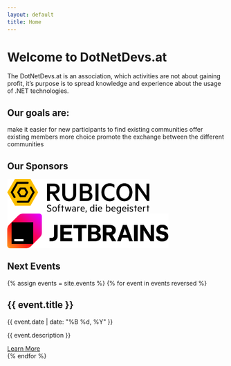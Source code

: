 ```yaml
---
layout: default
title: Home
---
```


# Welcome to DotNetDevs.at

The DotNetDevs.at is an association, which activities are not about gaining profit, it’s purpose is to spread knowledge and experience about the usage of .NET technologies.

## Our goals are:

make it easier for new participants to find existing communities
offer existing members more choice
promote the exchange between the different communities

## Our Sponsors

<a href="/sponsors/rubicon/"><img src="/assets/images/rubicon.svg" alt="Rubicon" style="height:80px;margin-right:20px;vertical-align:middle;"></a>
<a href="/sponsors/jetbrains/"><img src="/assets/images/jetbrains.svg" alt="JetBrains" style="height:80px;margin-right:20px;vertical-align:middle;"></a>

## Next Events

{% assign events = site.events  %}
{% for event in events reversed  %}
  <div class="event">
    <h2>{{ event.title }}</h2>
    <p>{{ event.date | date: "%B %d, %Y" }}</p>
    <p>{{ event.description }}</p>
    <a href="{{ event.url }}" class="btn">Learn More</a>
  </div>
{% endfor %}